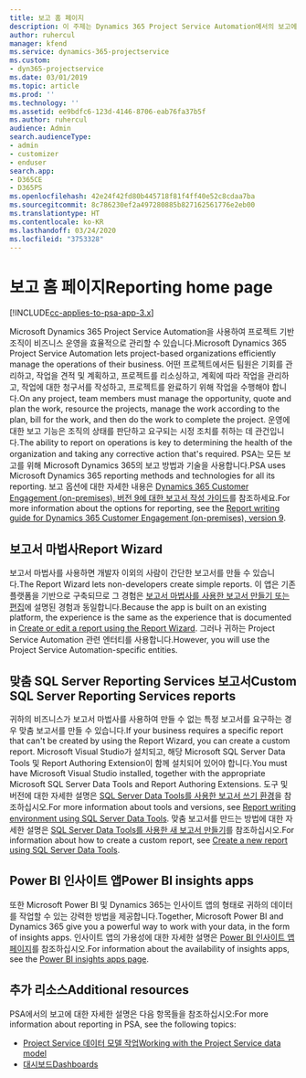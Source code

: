 ```yaml
---
title: 보고 홈 페이지
description: 이 주제는 Dynamics 365 Project Service Automation에서의 보고에 대한 정보를 제공합니다.
author: ruhercul
manager: kfend
ms.service: dynamics-365-projectservice
ms.custom:
- dyn365-projectservice
ms.date: 03/01/2019
ms.topic: article
ms.prod: ''
ms.technology: ''
ms.assetid: ee9bdfc6-123d-4146-8706-eab76fa37b5f
ms.author: ruhercul
audience: Admin
search.audienceType:
- admin
- customizer
- enduser
search.app:
- D365CE
- D365PS
ms.openlocfilehash: 42e24f42fd80b445718f81f4ff40e52c8cdaa7ba
ms.sourcegitcommit: 8c786230ef2a497280885b827162561776e2eb00
ms.translationtype: HT
ms.contentlocale: ko-KR
ms.lasthandoff: 03/24/2020
ms.locfileid: "3753328"
---
```

# <a name="reporting-home-page"></a><span data-ttu-id="432bb-103">보고 홈 페이지</span><span class="sxs-lookup"><span data-stu-id="432bb-103">Reporting home page</span></span>

[!INCLUDE[cc-applies-to-psa-app-3.x](../includes/cc-applies-to-psa-app-3x.md)]

<span data-ttu-id="432bb-104">Microsoft Dynamics 365 Project Service Automation을 사용하여 프로젝트 기반 조직이 비즈니스 운영을 효율적으로 관리할 수 있습니다.</span><span class="sxs-lookup"><span data-stu-id="432bb-104">Microsoft Dynamics 365 Project Service Automation lets project-based organizations efficiently manage the operations of their business.</span></span> <span data-ttu-id="432bb-105">어떤 프로젝트에서든 팀원은 기회를 관리하고, 작업을 견적 및 계획하고, 프로젝트를 리소싱하고, 계획에 따라 작업을 관리하고, 작업에 대한 청구서를 작성하고, 프로젝트를 완료하기 위해 작업을 수행해야 합니다.</span><span class="sxs-lookup"><span data-stu-id="432bb-105">On any project, team members must manage the opportunity, quote and plan the work, resource the projects, manage the work according to the plan, bill for the work, and then do the work to complete the project.</span></span> <span data-ttu-id="432bb-106">운영에 대한 보고 기능은 조직의 상태를 판단하고 요구되는 시정 조치를 취하는 데 관건입니다.</span><span class="sxs-lookup"><span data-stu-id="432bb-106">The ability to report on operations is key to determining the health of the organization and taking any corrective action that's required.</span></span> <span data-ttu-id="432bb-107">PSA는 모든 보고를 위해 Microsoft Dynamics 365의 보고 방법과 기술을 사용합니다.</span><span class="sxs-lookup"><span data-stu-id="432bb-107">PSA uses Microsoft Dynamics 365 reporting methods and technologies for all its reporting.</span></span> <span data-ttu-id="432bb-108">보고 옵션에 대한 자세한 내용은 [Dynamics 365 Customer Engagement (on-premises), 버전 9에 대한 보고서 작성 가이드](../analytics/reporting-analytics-with-dynamics-365.md)를 참조하세요.</span><span class="sxs-lookup"><span data-stu-id="432bb-108">For more information about the options for reporting, see the [Report writing guide for Dynamics 365 Customer Engagement (on-premises), version 9](../analytics/reporting-analytics-with-dynamics-365.md).</span></span>

## <a name="report-wizard"></a><span data-ttu-id="432bb-109">보고서 마법사</span><span class="sxs-lookup"><span data-stu-id="432bb-109">Report Wizard</span></span>

<span data-ttu-id="432bb-110">보고서 마법사를 사용하면 개발자 이외의 사람이 간단한 보고서를 만들 수 있습니다.</span><span class="sxs-lookup"><span data-stu-id="432bb-110">The Report Wizard lets non-developers create simple reports.</span></span> <span data-ttu-id="432bb-111">이 앱은 기존 플랫폼을 기반으로 구축되므로 그 경험은 [보고서 마법사를 사용한 보고서 만들기 또는 편집](../basics/create-edit-copy-report-wizard.md)에 설명된 경험과 동일합니다.</span><span class="sxs-lookup"><span data-stu-id="432bb-111">Because the app is built on an existing platform, the experience is the same as the experience that is documented in [Create or edit a report using the Report Wizard](../basics/create-edit-copy-report-wizard.md).</span></span> <span data-ttu-id="432bb-112">그러나 귀하는 Project Service Automation 관련 엔터티를 사용합니다.</span><span class="sxs-lookup"><span data-stu-id="432bb-112">However, you will use the Project Service Automation-specific entities.</span></span>

## <a name="custom-sql-server-reporting-services-reports"></a><span data-ttu-id="432bb-113">맞춤 SQL Server Reporting Services 보고서</span><span class="sxs-lookup"><span data-stu-id="432bb-113">Custom SQL Server Reporting Services reports</span></span>

<span data-ttu-id="432bb-114">귀하의 비즈니스가 보고서 마법사를 사용하여 만들 수 없는 특정 보고서를 요구하는 경우 맞춤 보고서를 만들 수 있습니다.</span><span class="sxs-lookup"><span data-stu-id="432bb-114">If your business requires a specific report that can't be created by using the Report Wizard, you can create a custom report.</span></span> <span data-ttu-id="432bb-115">Microsoft Visual Studio가 설치되고, 해당 Microsoft SQL Server Data Tools 및 Report Authoring Extension이 함께 설치되어 있어야 합니다.</span><span class="sxs-lookup"><span data-stu-id="432bb-115">You must have Microsoft Visual Studio installed, together with the appropriate Microsoft SQL Server Data Tools and Report Authoring Extensions.</span></span> <span data-ttu-id="432bb-116">도구 및 버전에 대한 자세한 설명은 [SQL Server Data Tools를 사용한 보고서 쓰기 환경](../analytics/report-writing-environment-using-sql-server-data-tools.md)을 참조하십시오.</span><span class="sxs-lookup"><span data-stu-id="432bb-116">For more information about tools and versions, see [Report writing environment using SQL Server Data Tools](../analytics/report-writing-environment-using-sql-server-data-tools.md).</span></span> <span data-ttu-id="432bb-117">맞춤 보고서를 만드는 방법에 대한 자세한 설명은 [SQL Server Data Tools를 사용한 새 보고서 만들기](../analytics/create-a-new-report-using-sql-server-data-tools.md)를 참조하십시오.</span><span class="sxs-lookup"><span data-stu-id="432bb-117">For information about how to create a custom report, see [Create a new report using SQL Server Data Tools](../analytics/create-a-new-report-using-sql-server-data-tools.md).</span></span>

## <a name="power-bi-insights-apps"></a><span data-ttu-id="432bb-118">Power BI 인사이트 앱</span><span class="sxs-lookup"><span data-stu-id="432bb-118">Power BI insights apps</span></span>

<span data-ttu-id="432bb-119">또한 Microsoft Power BI 및 Dynamics 365는 인사이트 앱의 형태로 귀하의 데이터를 작업할 수 있는 강력한 방법을 제공합니다.</span><span class="sxs-lookup"><span data-stu-id="432bb-119">Together, Microsoft Power BI and Dynamics 365 give you a powerful way to work with your data, in the form of insights apps.</span></span> <span data-ttu-id="432bb-120">인사이트 앱의 가용성에 대한 자세한 설명은 [Power BI 인사이트 앱 페이지](https://powerbi.microsoft.com/power-bi-insights-apps/)를 참조하십시오.</span><span class="sxs-lookup"><span data-stu-id="432bb-120">For information about the availability of insights apps, see the [Power BI insights apps page](https://powerbi.microsoft.com/power-bi-insights-apps/).</span></span>


## <a name="additional-resources"></a><span data-ttu-id="432bb-121">추가 리소스</span><span class="sxs-lookup"><span data-stu-id="432bb-121">Additional resources</span></span>
<span data-ttu-id="432bb-122">PSA에서의 보고에 대한 자세한 설명은 다음 항목들을 참조하십시오:</span><span class="sxs-lookup"><span data-stu-id="432bb-122">For more information about reporting in PSA, see the following topics:</span></span>

- [<span data-ttu-id="432bb-123">Project Service 데이터 모델 작업</span><span class="sxs-lookup"><span data-stu-id="432bb-123">Working with the Project Service data model</span></span>](reports-working-project-service-data-model.md)
- [<span data-ttu-id="432bb-124">대시보드</span><span class="sxs-lookup"><span data-stu-id="432bb-124">Dashboards</span></span>](reports-dashboards.md)

